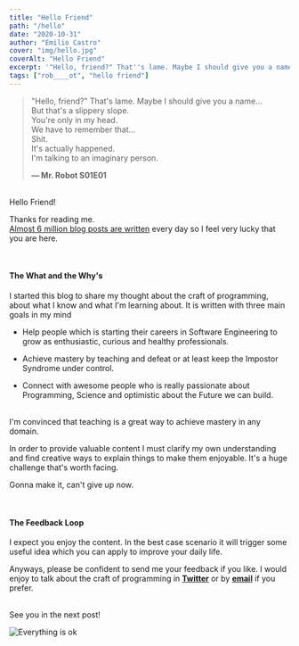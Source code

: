 ```yaml
---
title: "Hello Friend"
path: "/hello"
date: "2020-10-31"
author: "Emilio Castro"
cover: "img/hello.jpg"
coverAlt: "Hello Friend"
excerpt: '"Hello, friend?" That''s lame. Maybe I should give you a name...'
tags: ["rob____ot", "hello friend"]
---
```


> "Hello, friend?" That's lame. Maybe I should give you a name...\
> But that's a slippery slope.\
> You're only in my head.\
> We have to remember that...\
> Shit.\
> It's actually happened.\
> I'm talking to an imaginary person.
>
> **— Mr. Robot S01E01**

<br>
Hello Friend!

Thanks for reading me.<br>
[Almost 6 million blog posts are written](https://www.worldometers.info/blogs/) every day so I feel very lucky that you are here.

<br>

#### The What and the Why's

I started this blog to share my thought about the craft of programming, about what I know and what I'm learning about.
It is written with three main goals in my mind

- Help people which is starting their careers in Software Engineering to grow as enthusiastic, curious and healthy professionals.

- Achieve mastery by teaching and defeat or at least keep the Impostor Syndrome under control.

- Connect with awesome people who is really passionate about Programming, Science and optimistic about the Future we can build.

<br>
I'm convinced that teaching is a great way to achieve mastery in any domain. 

In order to provide valuable content I must clarify my own understanding and find creative ways to explain things to make them enjoyable. It's a huge challenge that's worth facing.

Gonna make it, can't give up now.

<br>

#### The Feedback Loop

I expect you enjoy the content. In the best case scenario it will trigger some useful idea which you can apply to improve your daily life.

Anyways, please be confident to send me your feedback if you like. I would enjoy to talk about the craft of programming in <a href="https://twitter.com/emicastroo" target="_blank" rel="noreferrer" alt="Emilio Castro's Twitter Account">**Twitter**</a> or by [**email**](mailto:hello@emicastro.com "Send me an email") if you prefer.

<br>
See you in the next post!

![Everything is ok](../../img/mrrobotok.gif)
